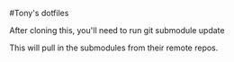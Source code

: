 #Tony's dotfiles

After cloning this, you'll need to run
	git submodule update

This will pull in the submodules from their remote repos.

